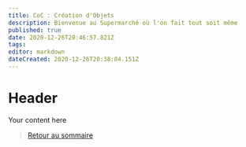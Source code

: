```yaml
---
title: CoC : Création d'Objets
description: Bienvenue au Supermarché où l'on fait tout soit même
published: true
date: 2020-12-26T20:46:57.821Z
tags: 
editor: markdown
dateCreated: 2020-12-26T20:38:04.151Z
---
```


# Header
Your content here

>[Retour au sommaire](/fr/systemes/Chroniques-Oubliées-Contemporain)